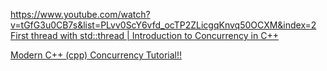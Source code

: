 https://www.youtube.com/watch?v=tGfG3u0CB7s&list=PLvv0ScY6vfd_ocTP2ZLicgqKnvq50OCXM&index=2
[First thread with std::thread | Introduction to Concurrency in C++](https://youtu.be/tGfG3u0CB7s)



[Modern C++ (cpp) Concurrency Tutorial!!](https://youtube.com/playlist?list=PLvv0ScY6vfd_ocTP2ZLicgqKnvq50OCXM)
